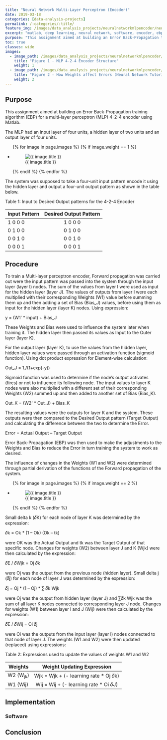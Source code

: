 ```yaml
---
title: "Neural Network Multi-Layer Perceptron (Encoder)"
date: 2019-03-18
categories: [data-analysis-projects]
permalink: /:categories/:title/
feature_img: /images/data_analysis_projects/neuralnetworkmlpencoder/neuralnetworkmlpencoder_img00.jpg
excerpt: "matlab, deep learning, neural network, software, encoder, ebp"
purpose: "This assignment aimed at building an Error Back-Propagation training algorithm (EBP) for a multi-layer perceptron (MLP) 4-2-4 encoder using Matlab."
toc: true
classes: wide
images:
  - image_path: /images/data_analysis_projects/neuralnetworkmlpencoder/neuralnetworkmlpencoder_img00.jpg
    title: "Figure 1 - MLP 4-2-4 Encoder Structure"
    weight: 1
  - image_path: /images/data_analysis_projects/neuralnetworkmlpencoder/neuralnetworkmlpencoder_img00.jpg
    title: "Figure 2 - How Weights affect Errors (Neural Network Tutorial 2014)"
    weight: 2
---
```


<h2 class="text-underline">Purpose</h2>

This assignment aimed at building an Error Back-Propagation training algorithm (EBP) for a multi-layer perceptron (MLP) 4-2-4 encoder using Matlab.

The MLP had an input layer of four units, a hidden layer of two units and an output layer of four units. 	

<ul class="photo-gallery">
  {% for image in page.images %}
    {% if image.weight == 1 %}
      <li>
        <figure class="custom-figure">
          <img src="{{ image.image_path }}" alt="{{ image.title }}">
          <figcaption class="custom-figcaption">
            {{ image.title }}
          </figcaption>
        </figure>  
      </li>
    {% endif %}  
  {% endfor %}  
</ul>

The system was supposed to take a four-unit input pattern encode it using the hidden layer and output a four-unit output pattern as shown in the table below.

<span class="custom-tablecaption">Table 1: Input to Desired Output patterns for the 4-2-4 Encoder</span>

| Input Pattern | Desired Output Pattern |
| ------------- | :--------------------: |
| 1  0  0  0 | 1  0  0  0 |
| 0  1  0  0 | 0  1  0  0 |
| 0  0  1  0 | 0  0  1  0 |
| 0  0  0  1 | 0  0  0  1 |

<h2 class="text-underline">Procedure</h2>

To train a Multi-layer perceptron encoder, Forward propagation was carried out were the input pattern was passed into the system through the input layer (layer I) nodes. The sum of the values from layer I were used as input for the hidden layer (layer J). The values of outputs from layer I were each multiplied with their corresponding Weights (W1) value before summing them up and then adding a set of Bias (Bias_J) values, before using them as input for the hidden layer (layer K) nodes. Using expression:

y = (W1’ * input) + Bias_J

These Weights and Bias were used to influence the system later when training it. The hidden layer then passed its values as Input to the Outer layer (layer K).

For the output layer (layer K), to use the values from the hidden layer, hidden layer values were passed through an activation function (sigmoid function). Using dot product expression for Element-wise calculation:

Out_J = 1./(1+exp(-y))

Sigmoid function was used to determine if the node’s output activates (fires) or not to influence its following node. The input values to layer K nodes were also multiplied with a different set of their corresponding Weights (W2) summed up and then added to another set of Bias (Bias_K).

Out_K = (W2' * Out_J) + Bias_K

The resulting values were the outputs for layer K and the system. These outputs were then compared to the Desired Output pattern (Target Output) and calculating the difference between the two to determine the Error.

Error = Actual Output – Target Output

Error Back-Propagation (EBP) was then used to make the adjustments to the Weights and Bias to reduce the Error in turn training the system to work as desired.

The influence of changes in the Weights (W1 and W2) were determined through partial derivation of the functions of the Forward propagation of the system.

<ul class="photo-gallery-col">
  {% for image in page.images %}
    {% if image.weight == 2 %}
      <li>
        <figure class="custom-figure">
          <img class="galley_img" src="{{ image.image_path }}" alt="{{ image.title }}">
          <figcaption class="custom-figcaption">
            {{ image.title }}
          </figcaption>
        </figure>  
      </li>
    {% endif %}  
  {% endfor %}  
</ul>

Small delta k (𝛿K) for each node of layer K was determined by the expression:

𝛿k = Ok * (1 – Ok) (Ok – tk)

were OK was the Actual Output and tk was the Target Output of that specific node. Changes for weights (W2) between layer J and K (Wjk) were then calculated by the expression:

𝛿E / 𝛿Wjk = Oj 𝛿k

were Oj was the output from the previous node (hidden layer). Small delta j (𝛿j) for each node of layer J was determined by the expression:

𝛿j = Oj * (1 – Oj) * ∑ 𝛿k Wjk

were Oj was the output from hidden layer (layer J) and ∑𝛿k Wjk was the sum of all layer K nodes connected to corresponding layer J node. Changes for weights (W1) between layer I and J (Wij) were then calculated by the expression:

𝛿E / 𝛿Wij = Oi 𝛿j

were Oi was the outputs from the input layer (layer I) nodes connected to that node of layer J. The weights (W1 and W2) were then updated (replaced) using expressions:

<span class="custom-tablecaption">Table 2: Expressions used to update the values of weights W1 and W2</span>

| Weights  | Weight Updating Expression |
| ------------- | :--------------------: |
| W2 (W<sub>jk</sub>) | Wjk = Wjk + (- learning rate * Oj 𝛿k) |
| W1 (Wij) | Wij = Wij + (- learning rate * Oi 𝛿J) |



<h2 class="text-underline">Implementation</h2>

### Software

<h2 class="text-underline">Conclusion</h2>
